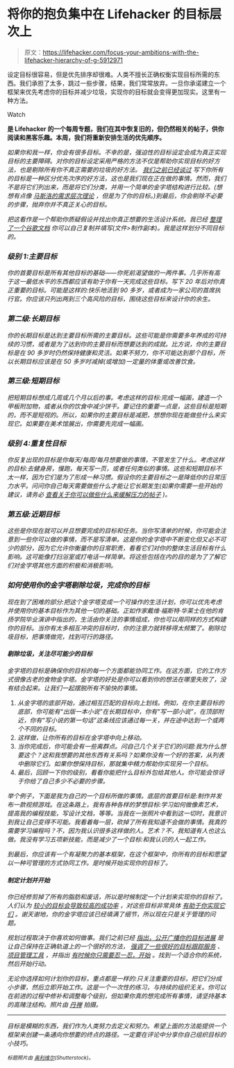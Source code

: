 # 将你的抱负集中在 Lifehacker 的目标层次上

> 原文：<https://lifehacker.com/focus-your-ambitions-with-the-lifehacker-hierarchy-of-g-5912971>

设定目标很容易，但是优先排序却很难。人类不擅长正确权衡实现目标所需的东西。我们承担了太多，跳过一些步骤，结果，我们常常放弃。一旦你承诺建立一个框架来优先考虑你的目标并减少垃圾，实现你的目标就会变得更加现实。这里有一种方法。

Watch

[](http://lifehacker.com/tag/blast-from-the-past)**是 Lifehacker 的一个每周专题，我们在其中恢复旧的，但仍然相关的帖子，供你阅读和黑客乐趣。本周，我们将重新安排生活的优先顺序。**

*如果你和我一样，你会有很多目标。不幸的是，强迫性的目标设定会成为真正实现目标的主要障碍。对你的目标设定采用严格的方法不仅是帮助你实现目标的好方法，也是剔除所有你不真正需要的垃圾的好方法。 [我们之前已经谈过](https://lifehacker.com/why-you-should-risk-dweebhood-with-written-goals-5057170) 写下你所有的目标是一种区分优先次序的好方法，这也是我们现在正在做的事情。然而，我们不是将它们列出来，而是将它们分类，并用一个简单的金字塔结构进行比较。(想想有点像 [马斯洛的需求层次理论](http://en.wikipedia.org/wiki/Maslow%27s_Pyramid) ，但是为了你的目标。)到最后，你会剔除不必要的步骤，抛弃你并不真正关心的目标。*

*把这看作是一个帮助你质疑假设并找出你真正想要的生活设计系统。我已经 [整理了一个谷歌文档](https://docs.google.com/drawings/d/1giBtKGmfW7FdSIJ3QEWbp6ejWaje7wJqASjB1F-lHfc/edit) 你可以自己复制并填写(文件>制作副本)。我是这样划分不同目标的。*

### *级别 1:主要目标*

*你的首要目标是所有其他目标的基础——你死前渴望做的一两件事。几乎所有高于这一最低水平的东西都应该有助于你有一天完成这些目标。写下 20 年后对你真正重要的目标。可能是这样的:快乐地活到 90 多岁，或者成为一家公司的首席执行官。你应该只列出两到三个高风险的目标，围绕这些目标来设计你的余生。*

### *第二级:长期目标*

*你的长期目标是达到主要目标所需的主要目标。这些可能是你需要多年养成的可持续的习惯，或者是为了达到你的主要目标而想要达到的成就。比方说，你的主要目标是在 90 多岁时仍然保持健康和灵活。如果不努力，你不可能达到那个目标，所以长期目标应该是在 50 多岁时减掉(或增加)一定量的体重或改善饮食。*

### *第三级:短期目标*

*把短期目标想成几周或几个月以后的事。考虑这样的目标:完成一幅画，建造一个甲板附加物，或者从你的饮食中减少饼干。要记住的重要一点是，这些目标是短期的，而不是短视的。所以，如果你的主要目标是减肥，想想你现在能做些什么来实现它。如果要在美术馆展出，你需要先完成一幅画。*

### *级别 4:重复性目标*

*你反复出现的目标是你每天/每周/每月想要做的事情，不管发生了什么。考虑这样的目标:去健身房，慢跑，每天写一页，或者任何类似的事情。这些和短期目标不太一样，因为它们是为了形成一种习惯。假设你的主要目标之一是降低你的日常压力水平。问问你自己每天需要做些什么才能让它长期发生(如果你需要一些开始的建议，请务必 [查看关于你可以做些什么来缓解压力的帖子](https://lifehacker.com/what-stress-actually-does-to-you-and-what-you-can-do-ab-5836879) )。*

### *第五级:近期目标*

*这些是你现在就可以并且想要完成的目标和任务。当你写清单的时候，你可能会注意到一些你可以做的事情，而不是写清单。这是你的金字塔中不断变化但又必不可少的部分，因为它允许你衡量你的日常职责，看看它们对你的整体生活目标有什么影响。这可能像打扫浴室或打电话一样简单。将这些包括在内的目的是为了了解它们对金字塔其他方面的积极和消极影响。*

### *如何使用你的金字塔剔除垃圾，完成你的目标*

*现在到了困难的部分:把这个金字塔变成一个可操作的生活计划，你可以优先考虑并使用你的基本目标作为其他一切的基础。正如作家戴维·福斯特·华莱士在他的肯扬学院毕业演讲中指出的，生活由你关注的事情组成，你也可以用同样的方式构建你的目标。当你有太多相互冲突的目标时，你的注意力就转移得太频繁了。剔除垃圾目标，把事情做完，找到可行的路径。*

#### ***剔除垃圾，关注尽可能少的目标***

*金字塔的目标是确保你的目标的每一个方面都能协同工作。在这方面，它的工作方式很像古老的食物金字塔。金字塔的好处是你可以看到你的想法在哪里失败了，没有结合起来。让我们一起摆脱所有不愉快的事情。*

1.  *从金字塔的底部开始，通过相互匹配的目标向上划线。例如，在你主要目标的底部，你可能有“出版一本小说”在长期目标中，你有“写一部小说”，在顶部附近，你有“写小说的第一句话”这条线应该通过每一关，并在途中达到一个或两个不同的目标。*
2.  *这样做，让你所有的目标在金字塔中向上移动。*
3.  *当你完成后，你可能会有一些离群点。问自己几个关于它们的问题:我为什么想要这个？这和我想要的其他东西有关系吗？如果你没有一个好的答案，从列表中删除它们。如果你想保持目标，那就集中精力帮助你实现另一个目标。*
4.  *最后，回顾一下你的级别，看看你能把什么目标外包给其他人。你可能会惊讶于你给了自己多少不必要的步骤。*

*举个例子，下面是我为自己的一个目标所做的事情。底层的首要目标是:制作并发布一款视频游戏。在这条路上，我有各种各样的梦想目标:学习如何做像素艺术，提高我的编程技能，写设计文档，等等。当我在一张照片中看到这一切时，我意识到我让自己变得不可能。我看着每一层，砍掉了所有我知道不会做的事情。我真的需要学习编程吗？不，因为我认识很多这样做的人。艺术？不，我知道有人也这么做。我没有学习五项新技能，而是减少了一个目标:和我认识的人一起工作。*

*到最后，你应该有一个有凝聚力的基本框架，在这个框架中，你所有的目标和愿望以一种可管理的方式协同工作。是时候开始实现你的目标了。*

#### ***制定计划并开始***

*你已经修剪掉了所有的脂肪和废话，所以是时候制定一个计划来实现你的目标了。人们认为 [较小的目标会导致较高的成功率](http://www.eurekalert.org/pub_releases/2012-04/uocp-sto041612.php) ，对这些目标非常具体 [有助于你实现它们](http://www.sciencedaily.com/releases/2012/05/120516152448.htm) 。谢天谢地，你的金字塔应该已经填满了细节，所以现在只是关于管理的问题。*

*规划过程取决于你喜欢如何做事。我们之前已经 [指出，公开广播你的目标进展](https://lifehacker.com/how-to-work-towards-and-achieve-your-goals-in-public-5893162) 是让自己保持在正确轨道上的一个很好的方法， [强调了一些很好的目标跟踪服务](http://lifehacker.com/five-best-goal-tracking-services-5873909) 、 [项目管理工具](http://lifehacker.com/five-best-personal-project-management-tools-5601278) ，并指出 [有时候你只需要忍一忍，开始](http://lifehacker.com/getting-started-is-everything-5892576) 。找到一个适合你的系统，然后开始行动。*

*无论你选择如何计划你的目标，重点都是一样的:只关注重要的目标，把它们分成小步骤，然后立即开始工作。这是一个一次性的练习，与持续的组织无关。你可以在前进的过程中修补和调整每个级别，但如果你真的想完成所有事情，请坚持基本的高赌注结构。*照片由* [*丹禅*](http://www.flickr.com/photos/danzen/6106549586/) 拍摄。*

* * *

*目标是模糊的东西，我们作为人类努力去定义和努力。希望上面的方法能提供一个框架来创建一条通向你想要的终点的路径。一定要在评论中分享你自己组织目标的小技巧。*

**<small>标题照片由</small>* [*<small>奥利维尔</small>*](http://www.shutterstock.com/pic.mhtml?id=86928931)*<small>(Shutterstock)</small>*<small>。</small>*